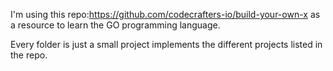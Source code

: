 I'm using this repo:https://github.com/codecrafters-io/build-your-own-x as a resource to learn the GO programming language.

Every folder is just a small project implements the different projects listed in the repo.